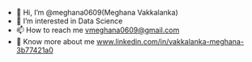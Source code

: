 - 👋 Hi, I’m @meghana0609(Meghana Vakkalanka)
- 👀 I’m interested in Data Science
- 📫 How to reach me vmeghana0609@gmail.com
- 👩 Know more about me www.linkedin.com/in/vakkalanka-meghana-3b77421a0

<!---
meghana0609/meghana0609 is a ✨ special ✨ repository because its `README.md` (this file) appears on your GitHub profile.
You can click the Preview link to take a look at your changes.
--->
